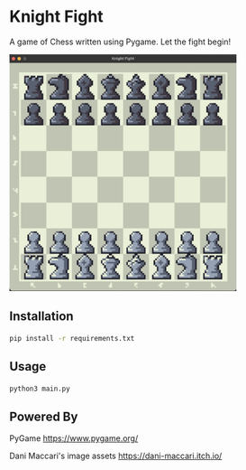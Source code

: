 # Knight Fight

A game of Chess written using Pygame. Let the fight begin!

<img src="https://raw.githubusercontent.com/intothevoid/knightfight/main/assets/sshot.png" width="80%" height="80%"></img>

## Installation

```bash
pip install -r requirements.txt
```

## Usage

```bash
python3 main.py
```

## Powered By

PyGame https://www.pygame.org/

Dani Maccari's image assets https://dani-maccari.itch.io/
